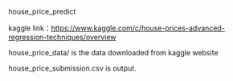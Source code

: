 house_price_predict

kaggle link：https://www.kaggle.com/c/house-prices-advanced-regression-techniques/overview

house_price_data/ is the data downloaded from kaggle website

house_price_submission.csv is output.
